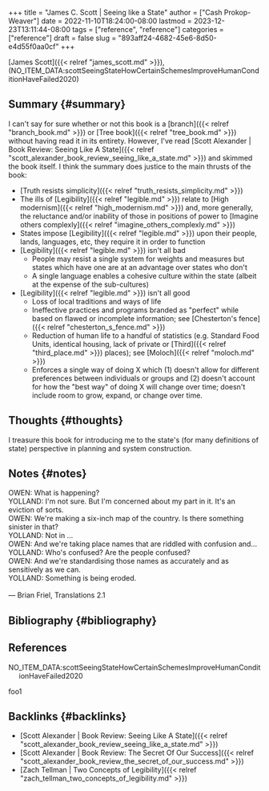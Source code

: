+++
title = "James C. Scott | Seeing like a State"
author = ["Cash Prokop-Weaver"]
date = 2022-11-10T18:24:00-08:00
lastmod = 2023-12-23T13:11:44-08:00
tags = ["reference", "reference"]
categories = ["reference"]
draft = false
slug = "893aff24-4682-45e6-8d50-e4d55f0aa0cf"
+++

[James Scott]({{< relref "james_scott.md" >}}), (NO_ITEM_DATA:scottSeeingStateHowCertainSchemesImproveHumanConditionHaveFailed2020)


## Summary {#summary}

I can't say for sure whether or not this book is a [branch]({{< relref "branch_book.md" >}}) or [Tree book]({{< relref "tree_book.md" >}}) without having read it in its entirety. However, I've read [Scott Alexander | Book Review: Seeing Like A State]({{< relref "scott_alexander_book_review_seeing_like_a_state.md" >}}) and skimmed the book itself. I think the summary does justice to the main thrusts of the book:

-   [Truth resists simplicity]({{< relref "truth_resists_simplicity.md" >}})
-   The ills of [Legibility]({{< relref "legible.md" >}}) relate to [High modernism]({{< relref "high_modernism.md" >}}) and, more generally, the reluctance and/or inability of those in positions of power to [Imagine others complexly]({{< relref "imagine_others_complexly.md" >}})
-   States impose [Legibility]({{< relref "legible.md" >}}) upon their people, lands, languages, etc, they require it in order to function
-   [Legibility]({{< relref "legible.md" >}}) isn't all bad
    -   People may resist a single system for weights and measures but states which have one are at an advantage over states who don't
    -   A single language enables a cohesive culture within the state (albeit at the expense of the sub-cultures)
-   [Legibility]({{< relref "legible.md" >}}) isn't all good
    -   Loss of local traditions and ways of life
    -   Ineffective practices and programs branded as "perfect" while based on flawed or incomplete information; see [Chesterton's fence]({{< relref "chesterton_s_fence.md" >}})
    -   Reduction of human life to a handful of statistics (e.g. Standard Food Units, identical housing, lack of private or [Third]({{< relref "third_place.md" >}}) places); see [Moloch]({{< relref "moloch.md" >}})
    -   Enforces a single way of doing X which (1) doesn't allow for different preferences between individuals or groups and (2) doesn't account for how the "best way" of doing X will change over time; doesn't include room to grow, expand, or change over time.


## Thoughts {#thoughts}

I treasure this book for introducing me to the state's (for many definitions of state) perspective in planning and system construction.


## Notes {#notes}

<div class="verse">

OWEN: What is happening?<br />
YOLLAND: I'm not sure. But I'm concerned about my part in it. It's an eviction of sorts.<br />
OWEN: We're making a six-inch map of the country. Is there something sinister in that?<br />
YOLLAND: Not in ...<br />
OWEN: And we're taking place names that are riddled with confusion and...<br />
YOLLAND: Who's confused? Are the people confused?<br />
OWEN: And we're standardising those names as accurately and as sensitively as we can.<br />
YOLLAND: Something is being eroded.<br />
<br />
— Brian Friel, Translations 2.1<br />

</div>


## Bibliography {#bibliography}

## References

<style>.csl-entry{text-indent: -1.5em; margin-left: 1.5em;}</style><div class="csl-bib-body">
  <div class="csl-entry">NO_ITEM_DATA:scottSeeingStateHowCertainSchemesImproveHumanConditionHaveFailed2020</div>
</div>

foo1


## Backlinks {#backlinks}

-   [Scott Alexander | Book Review: Seeing Like A State]({{< relref "scott_alexander_book_review_seeing_like_a_state.md" >}})
-   [Scott Alexander | Book Review: The Secret Of Our Success]({{< relref "scott_alexander_book_review_the_secret_of_our_success.md" >}})
-   [Zach Tellman | Two Concepts of Legibility]({{< relref "zach_tellman_two_concepts_of_legibility.md" >}})
